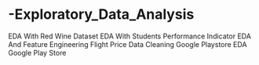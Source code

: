 # -Exploratory_Data_Analysis
EDA With Red Wine Dataset
EDA With Students Performance Indicator
EDA And Feature Engineering Flight Price
Data Cleaning Google Playstore
EDA Google Play Store
